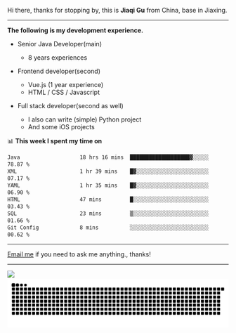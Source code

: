 Hi there, thanks for stopping by, this is **Jiaqi Gu** from China, base in Jiaxing.

---

**The following is my development experience.**

- Senior Java Developer(main)
  - 8 years experiences

- Frontend developer(second)
  - Vue.js (1 year experience)
  - HTML / CSS / Javascript
  
- Full stack developer(second as well)
  - I also can write (simple) Python project
  - And some iOS projects

📊 **This week I spent my time on**
<!--START_SECTION:waka-->

```text
Java                   18 hrs 16 mins  ███████████████████▓░░░░░   78.87 %
XML                    1 hr 39 mins    █▓░░░░░░░░░░░░░░░░░░░░░░░   07.17 %
YAML                   1 hr 35 mins    █▓░░░░░░░░░░░░░░░░░░░░░░░   06.90 %
HTML                   47 mins         █░░░░░░░░░░░░░░░░░░░░░░░░   03.43 %
SQL                    23 mins         ▒░░░░░░░░░░░░░░░░░░░░░░░░   01.66 %
Git Config             8 mins          ░░░░░░░░░░░░░░░░░░░░░░░░░   00.62 %
```

<!--END_SECTION:waka-->

---

[Email me](mailto:htk2klwgr@mozmail.com?subject=Hiring_from_GitHub) if you need to ask me anything., thanks!

---

![]( https://visitor-badge.glitch.me/badge?page_id=githubgujiaqi)
![]( https://github.com/droid-Q/droid-Q/raw/output/github-contribution-grid-snake.svg#gh-dark-mode-only)
